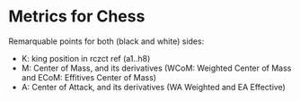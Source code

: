 
# Metrics for Chess

Remarquable points for both (black and white) sides:

* K: king position in rczct ref (a1..h8)
* M: Center of Mass, and its derivatives (WCoM: Weighted Center of Mass and ECoM: Effitives Center of Mass)
* A: Center of Attack, and its derivatives (WA Weighted and EA Effective)

